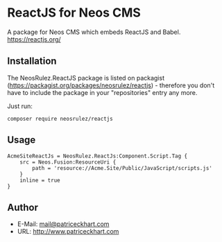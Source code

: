 # ReactJS for Neos CMS

A package for Neos CMS which embeds ReactJS and Babel. https://reactjs.org/

## Installation

The NeosRulez.ReactJS package is listed on packagist (https://packagist.org/packages/neosrulez/reactjs) - therefore you don't have to include the package in your "repositories" entry any more.

Just run:

```
composer require neosrulez/reactjs
```

## Usage

```
AcmeSiteReactJs = NeosRulez.ReactJs:Component.Script.Tag {
    src = Neos.Fusion:ResourceUri {
        path = 'resource://Acme.Site/Public/JavaScript/scripts.js'
    }
    inline = true
}
```

## Author

* E-Mail: mail@patriceckhart.com
* URL: http://www.patriceckhart.com 